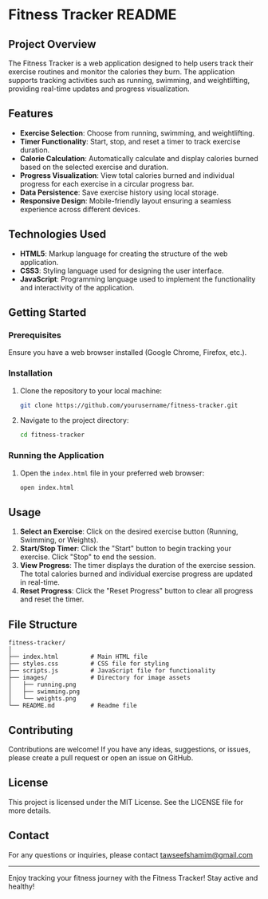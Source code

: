 # Fitness Tracker README

## Project Overview

The Fitness Tracker is a web application designed to help users track their exercise routines and monitor the calories they burn. The application supports tracking activities such as running, swimming, and weightlifting, providing real-time updates and progress visualization.

## Features

- **Exercise Selection**: Choose from running, swimming, and weightlifting.
- **Timer Functionality**: Start, stop, and reset a timer to track exercise duration.
- **Calorie Calculation**: Automatically calculate and display calories burned based on the selected exercise and duration.
- **Progress Visualization**: View total calories burned and individual progress for each exercise in a circular progress bar.
- **Data Persistence**: Save exercise history using local storage.
- **Responsive Design**: Mobile-friendly layout ensuring a seamless experience across different devices.

## Technologies Used

- **HTML5**: Markup language for creating the structure of the web application.
- **CSS3**: Styling language used for designing the user interface.
- **JavaScript**: Programming language used to implement the functionality and interactivity of the application.

## Getting Started

### Prerequisites

Ensure you have a web browser installed (Google Chrome, Firefox, etc.).

### Installation

1. Clone the repository to your local machine:
   ```bash
   git clone https://github.com/yourusername/fitness-tracker.git
   ```
2. Navigate to the project directory:
   ```bash
   cd fitness-tracker
   ```

### Running the Application

1. Open the `index.html` file in your preferred web browser:
   ```bash
   open index.html
   ```

## Usage

1. **Select an Exercise**: Click on the desired exercise button (Running, Swimming, or Weights).
2. **Start/Stop Timer**: Click the "Start" button to begin tracking your exercise. Click "Stop" to end the session.
3. **View Progress**: The timer displays the duration of the exercise session. The total calories burned and individual exercise progress are updated in real-time.
4. **Reset Progress**: Click the "Reset Progress" button to clear all progress and reset the timer.

## File Structure

```
fitness-tracker/
│
├── index.html         # Main HTML file
├── styles.css         # CSS file for styling
├── scripts.js         # JavaScript file for functionality
├── images/            # Directory for image assets
│   ├── running.png
│   ├── swimming.png
│   └── weights.png
└── README.md          # Readme file
```

## Contributing

Contributions are welcome! If you have any ideas, suggestions, or issues, please create a pull request or open an issue on GitHub.

## License

This project is licensed under the MIT License. See the LICENSE file for more details.

## Contact

For any questions or inquiries, please contact tawseefshamim@gmail.com

---

Enjoy tracking your fitness journey with the Fitness Tracker! Stay active and healthy!
